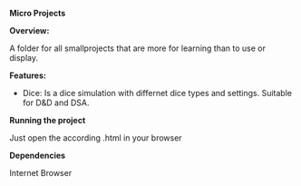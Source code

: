 <!-- Title — What is your app/project called? -->
**Micro Projects**
<!-- Overview — Why did you start this project? -->
**Overview:**

A folder for all smallprojects that are more for learning than to use or display.
<!-- Features — What are some key things your project can do? -->
**Features:**

- Dice: Is a dice simulation with differnet dice types and settings. Suitable for D&D and DSA.

<!-- Running the project — How could someone else get your code working for them? -->
**Running the project** 

Just open the according .html in your browser
<!-- Dependencies — What are the main outside resources your project needs to run? -->
**Dependencies**

Internet Browser

<!--  **ToDo List**-->



<!-- **Contributors**-->

<!-- **Ways to contribute**  -->
